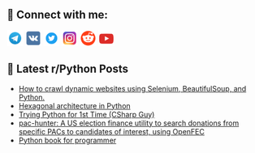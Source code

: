 ## 🔎 Connect with me:
[<img src="https://github.com/bullbesh/bullbesh/blob/main/images/Telegram.png" width="32" height="32" />](https://t.me/bullbesh)
[<img src="https://github.com/bullbesh/bullbesh/blob/main/images/VK.png" width="32" height="32" />](https://vk.com/bullbesh)
[<img src="https://github.com/bullbesh/bullbesh/blob/main/images/Twitter.png" width="32" height="32" />](https://twitter.com/bullbesh1)
[<img src="https://github.com/bullbesh/bullbesh/blob/main/images/Instagram.png" width="32" height="32" />](https://www.instagram.com/bullbesh)
[<img src="https://github.com/bullbesh/bullbesh/blob/main/images/Reddit.png" width="32" height="32" />](https://www.reddit.com/user/bullbesh)
[<img src="https://github.com/bullbesh/bullbesh/blob/main/images/YouTube.png" width="32" height="32" />](https://www.youtube.com/channel/UCtfjRs6uzgq5mfm8S06WTcg)

## 📕 Latest r/Python Posts
<!-- BLOG-POST-LIST:START -->
- [How to crawl dynamic websites using Selenium, BeautifulSoup, and Python.](https://www.reddit.com/r/Python/comments/yusxdx/how_to_crawl_dynamic_websites_using_selenium/)
- [Hexagonal architecture in Python](https://www.reddit.com/r/Python/comments/yusgzs/hexagonal_architecture_in_python/)
- [Trying Python for 1st Time &lpar;CSharp Guy&rpar;](https://www.reddit.com/r/Python/comments/yuqyjy/trying_python_for_1st_time_csharp_guy/)
- [pac-hunter: A US election finance utility to search donations from specific PACs to candidates of interest, using OpenFEC](https://www.reddit.com/r/Python/comments/yunh5v/pachunter_a_us_election_finance_utility_to_search/)
- [Python book for programmer](https://www.reddit.com/r/Python/comments/yujju0/python_book_for_programmer/)
<!-- BLOG-POST-LIST:END -->

